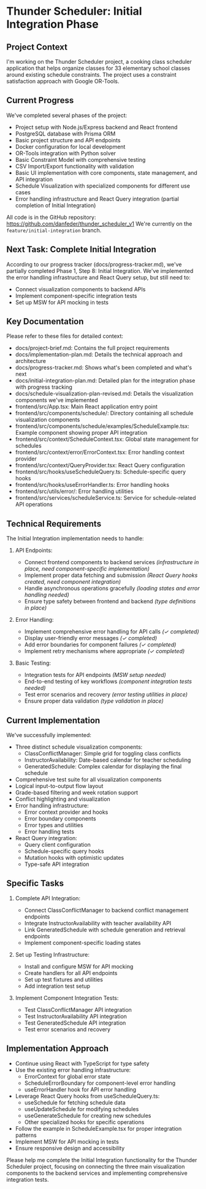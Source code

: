 # Thunder Scheduler: Initial Integration Phase

## Project Context
I'm working on the Thunder Scheduler project, a cooking class scheduler application that helps organize classes for 33 elementary school classes around existing schedule constraints. The project uses a constraint satisfaction approach with Google OR-Tools.

## Current Progress
We've completed several phases of the project:
- Project setup with Node.js/Express backend and React frontend
- PostgreSQL database with Prisma ORM
- Basic project structure and API endpoints
- Docker configuration for local development
- OR-Tools integration with Python solver
- Basic Constraint Model with comprehensive testing
- CSV Import/Export functionality with validation
- Basic UI implementation with core components, state management, and API integration
- Schedule Visualization with specialized components for different use cases
- Error handling infrastructure and React Query integration (partial completion of Initial Integration)

All code is in the GitHub repository: https://github.com/danfeder/thunder_scheduler_v1
We're currently on the `feature/initial-integration` branch.

## Next Task: Complete Initial Integration
According to our progress tracker (docs/progress-tracker.md), we've partially completed Phase 1, Step 8: Initial Integration. We've implemented the error handling infrastructure and React Query setup, but still need to:
- Connect visualization components to backend APIs
- Implement component-specific integration tests
- Set up MSW for API mocking in tests

## Key Documentation
Please refer to these files for detailed context:
- docs/project-brief.md: Contains the full project requirements
- docs/implementation-plan.md: Details the technical approach and architecture
- docs/progress-tracker.md: Shows what's been completed and what's next
- docs/initial-integration-plan.md: Detailed plan for the integration phase with progress tracking
- docs/schedule-visualization-plan-revised.md: Details the visualization components we've implemented
- frontend/src/App.tsx: Main React application entry point
- frontend/src/components/schedule/: Directory containing all schedule visualization components
- frontend/src/components/schedule/examples/ScheduleExample.tsx: Example component showing proper API integration
- frontend/src/context/ScheduleContext.tsx: Global state management for schedules
- frontend/src/context/error/ErrorContext.tsx: Error handling context provider
- frontend/src/context/QueryProvider.tsx: React Query configuration
- frontend/src/hooks/useScheduleQuery.ts: Schedule-specific query hooks
- frontend/src/hooks/useErrorHandler.ts: Error handling hooks
- frontend/src/utils/error/: Error handling utilities
- frontend/src/services/scheduleService.ts: Service for schedule-related API operations

## Technical Requirements
The Initial Integration implementation needs to handle:

1. API Endpoints:
   - Connect frontend components to backend services *(infrastructure in place, need component-specific implementation)*
   - Implement proper data fetching and submission *(React Query hooks created, need component integration)*
   - Handle asynchronous operations gracefully *(loading states and error handling needed)*
   - Ensure type safety between frontend and backend *(type definitions in place)*

2. Error Handling:
   - Implement comprehensive error handling for API calls *(✓ completed)*
   - Display user-friendly error messages *(✓ completed)*
   - Add error boundaries for component failures *(✓ completed)*
   - Implement retry mechanisms where appropriate *(✓ completed)*

3. Basic Testing:
   - Integration tests for API endpoints *(MSW setup needed)*
   - End-to-end testing of key workflows *(component integration tests needed)*
   - Test error scenarios and recovery *(error testing utilities in place)*
   - Ensure proper data validation *(type validation in place)*

## Current Implementation
We've successfully implemented:
- Three distinct schedule visualization components:
  - ClassConflictManager: Simple grid for toggling class conflicts
  - InstructorAvailability: Date-based calendar for teacher scheduling
  - GeneratedSchedule: Complex calendar for displaying the final schedule
- Comprehensive test suite for all visualization components
- Logical input-to-output flow layout
- Grade-based filtering and week rotation support
- Conflict highlighting and visualization
- Error handling infrastructure:
  - Error context provider and hooks
  - Error boundary components
  - Error types and utilities
  - Error handling tests
- React Query integration:
  - Query client configuration
  - Schedule-specific query hooks
  - Mutation hooks with optimistic updates
  - Type-safe API integration

## Specific Tasks
1. Complete API Integration:
   - Connect ClassConflictManager to backend conflict management endpoints
   - Integrate InstructorAvailability with teacher availability API
   - Link GeneratedSchedule with schedule generation and retrieval endpoints
   - Implement component-specific loading states

2. Set up Testing Infrastructure:
   - Install and configure MSW for API mocking
   - Create handlers for all API endpoints
   - Set up test fixtures and utilities
   - Add integration test setup

3. Implement Component Integration Tests:
   - Test ClassConflictManager API integration
   - Test InstructorAvailability API integration
   - Test GeneratedSchedule API integration
   - Test error scenarios and recovery

## Implementation Approach
- Continue using React with TypeScript for type safety
- Use the existing error handling infrastructure:
  - ErrorContext for global error state
  - ScheduleErrorBoundary for component-level error handling
  - useErrorHandler hook for API error handling
- Leverage React Query hooks from useScheduleQuery.ts:
  - useSchedule for fetching schedule data
  - useUpdateSchedule for modifying schedules
  - useGenerateSchedule for creating new schedules
  - Other specialized hooks for specific operations
- Follow the example in ScheduleExample.tsx for proper integration patterns
- Implement MSW for API mocking in tests
- Ensure responsive design and accessibility

Please help me complete the Initial Integration functionality for the Thunder Scheduler project, focusing on connecting the three main visualization components to the backend services and implementing comprehensive integration tests.
